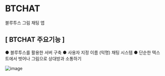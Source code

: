 # BTCHAT
블루투스 그림 채팅 앱
## [ BTCHAT 주요기능 ]
● 블루투스를 활용한 서버 구축
● 사용자 지정 이름 (익명) 채팅 시스템
● 단순한 텍스트에서 벗어나 그림으로 상대방과 소통하기

![image](https://user-images.githubusercontent.com/48117119/145715078-a4a61628-6ea5-4052-9dd6-bc9634513671.png)
